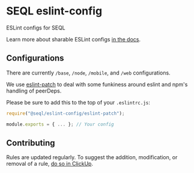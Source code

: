 # SEQL eslint-config

ESLint configs for SEQL

Learn more about sharable ESLint configs [in the docs](https://eslint.org/docs/developer-guide/shareable-configs).

## Configurations

There are currently `/base`, `/node`, `/mobile`, and `/web` configurations.

We use [eslint-patch](https://www.npmjs.com/package/@rushstack/eslint-patch) to deal with some funkiness around eslint and npm's handling of peerDeps.

Please be sure to add this to the top of your `.eslintrc.js`:

```js
require("@seql/eslint-config/eslint-patch");

module.exports = { ... }; // Your config
```

## Contributing

Rules are updated regularly. To suggest the addition, modification, or removal of a rule, [do so in ClickUp](https://seql.clickup.com/10512200/v/dc/a0tu8-2401/a0tu8-707).
